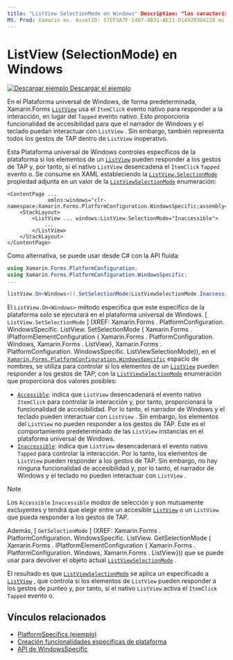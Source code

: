 ```yaml
---
title: "ListView SelectionMode en Windows" Description: "las características específicas de la plataforma permiten consumir funcionalidad que solo está disponible en una plataforma específica, sin necesidad de implementar representadores o efectos personalizados. En este artículo se explica cómo consumir la plataforma específica de Windows que controla si los elementos de un control ListView pueden responder a gestos de punteo.
MS. Prod: Xamarin ms. AssetID: 57EF3A7F-1407-4B31-AE21-D149293D4228 ms. Technology: Xamarin-Forms Author: davidbritch ms. Author: dabritch ms. Date: 10/24/2018 no-LOC: [ Xamarin.Forms , Xamarin.Essentials ]
---
```


# <a name="listview-selectionmode-on-windows"></a>ListView (SelectionMode) en Windows

[![Descargar ejemplo](~/media/shared/download.png) Descargar el ejemplo](https://docs.microsoft.com/samples/xamarin/xamarin-forms-samples/userinterface-platformspecifics)

En el Plataforma universal de Windows, de forma predeterminada, Xamarin.Forms [`ListView`](xref:Xamarin.Forms.ListView) usa el `ItemClick` evento nativo para responder a la interacción, en lugar del `Tapped` evento nativo. Esto proporciona funcionalidad de accesibilidad para que el narrador de Windows y el teclado puedan interactuar con `ListView` . Sin embargo, también representa todos los gestos de TAP dentro de `ListView` inoperativo.

Esta Plataforma universal de Windows controles específicos de la plataforma si los elementos de un [`ListView`](xref:Xamarin.Forms.ListView) pueden responder a los gestos de TAP y, por tanto, si el nativo `ListView` desencadena el `ItemClick` `Tapped` evento o. Se consume en XAML estableciendo la [`ListView.SelectionMode`](xref:Xamarin.Forms.PlatformConfiguration.WindowsSpecific.ListView.SelectionModeProperty) propiedad adjunta en un valor de la [`ListViewSelectionMode`](xref:Xamarin.Forms.PlatformConfiguration.WindowsSpecific.ListViewSelectionMode) enumeración:

```xaml
<ContentPage ...
             xmlns:windows="clr-namespace:Xamarin.Forms.PlatformConfiguration.WindowsSpecific;assembly=Xamarin.Forms.Core">
    <StackLayout>
        <ListView ... windows:ListView.SelectionMode="Inaccessible">
            ...
        </ListView>
    </StackLayout>
</ContentPage>
```

Como alternativa, se puede usar desde C# con la API fluida:

```csharp
using Xamarin.Forms.PlatformConfiguration;
using Xamarin.Forms.PlatformConfiguration.WindowsSpecific;
...

listView.On<Windows>().SetSelectionMode(ListViewSelectionMode.Inaccessible);
```

El `ListView.On<Windows>` método especifica que este específico de la plataforma solo se ejecutará en el plataforma universal de Windows. [ `ListView.SetSelectionMode` ] (XREF: Xamarin.Forms . PlatformConfiguration. WindowsSpecific. ListView. SetSelectionMode ( Xamarin.Forms . IPlatformElementConfiguration { Xamarin.Forms . PlatformConfiguration. Windows, Xamarin.Forms . ListView}, Xamarin.Forms . PlatformConfiguration. WindowsSpecific. ListViewSelectionMode)), en el [`Xamarin.Forms.PlatformConfiguration.WindowsSpecific`](xref:Xamarin.Forms.PlatformConfiguration.WindowsSpecific) espacio de nombres, se utiliza para controlar si los elementos de un [`ListView`](xref:Xamarin.Forms.ListView) pueden responder a los gestos de TAP, con la [`ListViewSelectionMode`](xref:Xamarin.Forms.PlatformConfiguration.WindowsSpecific.ListViewSelectionMode) enumeración que proporciona dos valores posibles:

- [`Accessible`](xref:Xamarin.Forms.PlatformConfiguration.WindowsSpecific.ListViewSelectionMode.Accessible): indica que `ListView` desencadenará el evento nativo `ItemClick` para controlar la interacción y, por tanto, proporcionará la funcionalidad de accesibilidad. Por lo tanto, el narrador de Windows y el teclado pueden interactuar con `ListView` . Sin embargo, los elementos del `ListView` no pueden responder a los gestos de TAP. Éste es el comportamiento predeterminado de las `ListView` instancias en el plataforma universal de Windows.
- [`Inaccessible`](xref:Xamarin.Forms.PlatformConfiguration.WindowsSpecific.ListViewSelectionMode.Inaccessible): indica que `ListView` desencadenará el evento nativo `Tapped` para controlar la interacción. Por lo tanto, los elementos de `ListView` pueden responder a los gestos de TAP. Sin embargo, no hay ninguna funcionalidad de accesibilidad y, por lo tanto, el narrador de Windows y el teclado no pueden interactuar con `ListView` .

> [!NOTE]
> Los `Accessible` `Inaccessible` modos de selección y son mutuamente excluyentes y tendrá que elegir entre un accesible [`ListView`](xref:Xamarin.Forms.ListView) o un `ListView` que pueda responder a los gestos de TAP.

Además, [ `GetSelectionMode` ] (XREF: Xamarin.Forms . PlatformConfiguration. WindowsSpecific. ListView. GetSelectionMode ( Xamarin.Forms . IPlatformElementConfiguration { Xamarin.Forms . PlatformConfiguration. Windows, Xamarin.Forms . ListView})) que se puede usar para devolver el objeto actual [`ListViewSelectionMode`](xref:Xamarin.Forms.PlatformConfiguration.WindowsSpecific.ListViewSelectionMode) .

El resultado es que [`ListViewSelectionMode`](xref:Xamarin.Forms.PlatformConfiguration.WindowsSpecific.ListViewSelectionMode) se aplica un especificado a [`ListView`](xref:Xamarin.Forms.ListView) , que controla si los elementos de `ListView` pueden responder a los gestos de punteo y, por tanto, si el nativo `ListView` activa el `ItemClick` `Tapped` evento o.

## <a name="related-links"></a>Vínculos relacionados

- [PlatformSpecifics (ejemplo)](https://docs.microsoft.com/samples/xamarin/xamarin-forms-samples/userinterface-platformspecifics)
- [Creación funcionalidades específicas de plataforma](~/xamarin-forms/platform/platform-specifics/index.md#creating-platform-specifics)
- [API de WindowsSpecific](xref:Xamarin.Forms.PlatformConfiguration.WindowsSpecific)
